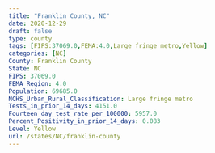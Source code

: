 ```yaml
---
title: "Franklin County, NC"
date: 2020-12-29
draft: false
type: county
tags: [FIPS:37069.0,FEMA:4.0,Large fringe metro,Yellow]
categories: [NC]
County: Franklin County
State: NC
FIPS: 37069.0
FEMA_Region: 4.0
Population: 69685.0
NCHS_Urban_Rural_Classification: Large fringe metro
Tests_in_prior_14_days: 4151.0
Fourteen_day_test_rate_per_100000: 5957.0
Percent_Positivity_in_prior_14_days: 0.083
Level: Yellow
url: /states/NC/franklin-county
---
```



